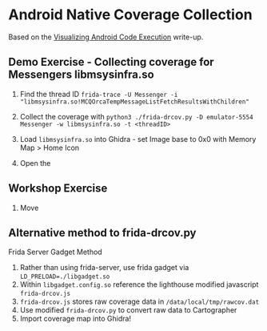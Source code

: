 # Android Native Coverage Collection

Based on the [Visualizing Android Code Execution](https://s11research.com/posts/Visualizing-Android-Code-Execution-Pt.2/) write-up.

## Demo Exercise - Collecting coverage for Messengers libmsysinfra.so

1) Find the thread ID `frida-trace -U Messenger -i "libmsysinfra.so!MCQOrcaTempMessageListFetchResultsWithChildren"`

2) Collect the coverage with `python3 ./frida-drcov.py -D emulator-5554 Messenger -w libmsysinfra.so -t <threadID>`

3) Load `libmsysinfra.so` into Ghidra - set Image base to 0x0 with Memory Map > Home Icon 

4) Open the 

## Workshop Exercise

1) Move 


## Alternative method to frida-drcov.py

Frida Server Gadget Method

1) Rather than using frida-server, use frida gadget via `LD_PRELOAD=./libgadget.so`
2) Within `libgadget.config.so` reference the lighthouse modified javascript `frida-drcov.js`
3) `frida-drcov.js` stores raw coverage data in `/data/local/tmp/rawcov.dat`
4) Use modified `frida-drcov.py` to convert raw data to Cartographer
5) Import coverage map into Ghidra!
